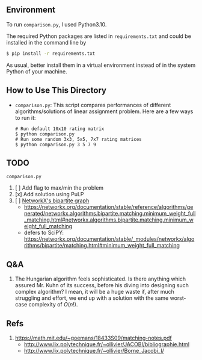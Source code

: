 ## Environment
To run `comparison.py`, I used Python3.10.

The required Python packages are listed in `requirements.txt` and could be installed in the command line by
```bash
$ pip install -r requirements.txt
```

As usual, better install them in a virtual environment instead of in the system Python of your machine.


## How to Use This Directory
- `comparison.py`: This script compares performances of different algorithms/solutions of linear
  assignment problem. Here are a few ways to run it:
  ```
  # Run default 10x10 rating matrix
  $ python comparison.py
  # Run some random 3x3, 5x5, 7x7 rating matrices
  $ python comparison.py 3 5 7 9
  ```


## TODO
`comparison.py`
1. [ ] Add flag to max/min the problem
1. [x] Add solution using PuLP
1. [ ] [NetworkX's bipartite graph](https://networkx.org/documentation/stable/reference/algorithms/bipartite.html#module-networkx.algorithms.bipartite.matching)
    - <https://networkx.org/documentation/stable/reference/algorithms/generated/networkx.algorithms.bipartite.matching.minimum_weight_full_matching.html#networkx.algorithms.bipartite.matching.minimum_weight_full_matching>
    - defers to SciPY: <https://networkx.org/documentation/stable/_modules/networkx/algorithms/bipartite/matching.html#minimum_weight_full_matching>


## Q&A
1. The Hungarian algorithm feels sophisticated. Is there anything which assured Mr. Kuhn of its success, before his
   diving into designing such complex algorithm? I mean, it will be a huge waste if, after much struggling and
   effort, we end up with a solution with the same worst-case complexity of $O(n!)$.


## Refs
1. <https://math.mit.edu/~goemans/18433S09/matching-notes.pdf>
    - <http://www.lix.polytechnique.fr/~ollivier/JACOBI/bibliographie.html>
    - <http://www.lix.polytechnique.fr/~ollivier/Borne_Jacobi_I/>



